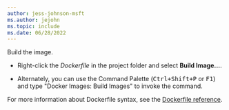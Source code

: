 ```yaml
---
author: jess-johnson-msft
ms.author: jejohn
ms.topic: include
ms.date: 06/28/2022
---
```


Build the image.

* Right-click the *Dockerfile* in the project folder and select **Build Image...**.

* Alternately, you can use the Command Palette (<kbd>Ctrl+Shift+P</kbd> or <kbd>F1</kbd>) and type "Docker Images: Build Images" to invoke the command.

For more information about Dockerfile syntax, see the [Dockerfile reference](https://docs.docker.com/engine/reference/builder/).

